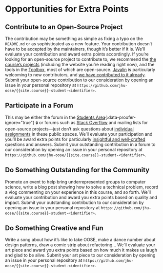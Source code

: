# Opportunities for Extra Points

## Contribute to an Open-Source Project

The contribution may be something as simple as fixing a typo on the `README.md` or as sophisticated as a new feature. Your contribution doesn’t have to be accepted by the maintainers, though it’s better if it is. We’ll evaluate your contribution and award extra points accordingly. If you’re looking for an open-source project to contribute to, we recommend the [the course’s projects](https://github.com/jhu-oose) (including the website you’re reading right now), and the tools in the [Toolbox](/toolbox), most of which are open-source. [Javalin](/toolbox#web-server-javalin) is particularly welcoming to new contributors, and [we have contributed to it already](https://github.com/tipsy/javalin/commits?author=leafac). Submit your open-source contribution to our consideration by opening an issue in your personal repository at `https://github.com/jhu-oose/{{site.course}}-student-<identifier>`.

## Participate in a Forum

This may be either the forum in the [Students Area](https://github.com/jhu-oose/{{site.course}}-students){:data-proofer-ignore="true"} <small title="You must a student logged into GitHub to see this.">🔒</small> or forums such as [Stack Overflow](https://stackoverflow.com) and mailing lists for open-source projects—just don’t ask questions about [individual assignments](/#individual-assignments) in these public spaces. We’ll evaluate your participation and you’ll be award extra points for particularly [insightful and well-crafted](https://stackoverflow.com/help/how-to-ask) questions and answers. Submit your outstanding contribution in a forum to our consideration by opening an issue in your personal repository at `https://github.com/jhu-oose/{{site.course}}-student-<identifier>`.

## Do Something Outstanding for the Community

Promote an event to help bring underrepresented groups to computer science, write a blog post showing how to solve a technical problem, record a vlog commenting on your experience in this course, and so forth. We’ll evaluate your contribution and award you extra points based on quality and impact. Submit your outstanding contribution to our consideration by opening an issue in your personal repository at `https://github.com/jhu-oose/{{site.course}}-student-<identifier>`.

## Do Something Creative and Fun

Write a song about how it’s like to take OOSE, make a dance number about design patterns, draw a comic strip about refactoring… We’ll evaluate your art piece and award you extra points based on how much it makes us laugh and glad to be alive. Submit your art piece to our consideration by opening an issue in your personal repository at `https://github.com/jhu-oose/{{site.course}}-student-<identifier>`.
